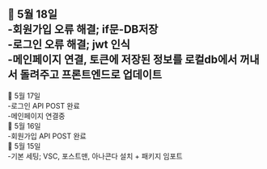 🌱 5월 18일</br>
-회원가입 오류 해결; if문-DB저장 </br> 
-로그인 오류 해결; jwt 인식</br>
-메인페이지 연결, 토큰에 저장된 정보를 로컬db에서 꺼내서 돌려주고 프론트엔드로 업데이트</br>
-
🌱 5월 17일 </br>
-로그인 API POST 완료</br>
-메인페이지 연결중</br>
🌱 5월 16일 </br>
-회원가입 API POST 완료</br>
🌱 5월 15일 </br>
-기본 세팅; VSC, 포스트맨, 아나콘다 설치 + 패키지 임포트
